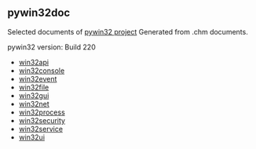 ## pywin32doc
Selected documents of [pywin32 project](https://sourceforge.net/projects/pywin32)
Generated from .chm documents.

pywin32 version: Build 220

- [win32api](md/win32api.md)
- [win32console](md/win32console.md)
- [win32event](md/win32event.md)
- [win32file](md/win32file.md)
- [win32gui](md/win32gui.md)
- [win32net](md/win32net.md)
- [win32process](md/win32process.md)
- [win32security](md/win32security.md)
- [win32service](md/win32service.md)
- [win32ui](md/win32ui.md)

